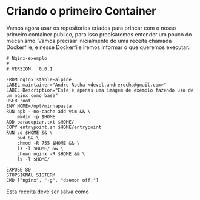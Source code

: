# Criando o primeiro Container

Vamos agora usar os repositorios criados para brincar com o nosso primeiro container publico, para isso precisaremos entender um pouco do mecanismo.
Vamos precisar inicialmente de uma receita chamada Dockerfile, e nesse Dockerfile iremos informar o que queremos executar:
```
# Nginx-exemplo
#
# VERSION   0.0.1

FROM nginx:stable-alpine 
LABEL maintainer="Andre Rocha <devel.andrerocha@gmail.com>"
LABEL Description="Este é apenas uma imagem de exemplo fazendo uso de um nginx como base"
USER root
ENV HOME=/opt/minhapasta
RUN apk --no-cache add vim && \
    mkdir -p $HOME  
ADD paracopiar.txt $HOME/
COPY entrypoint.sh $HOME/entrypoint
RUN cd $HOME && \
    pwd && \
    chmod -R 755 $HOME && \
    ls -l $HOME/ && \
    chown nginx -R $HOME && \
    ls -l $HOME/

EXPOSE 80
STOPSIGNAL SIGTERM
CMD ["nginx", "-g", "daemon off;"]
```
Esta receita deve ser salva como 